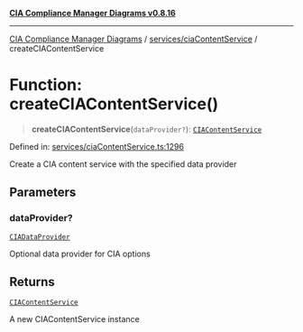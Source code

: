 [**CIA Compliance Manager Diagrams v0.8.16**](../../../README.md)

***

[CIA Compliance Manager Diagrams](../../../modules.md) / [services/ciaContentService](../README.md) / createCIAContentService

# Function: createCIAContentService()

> **createCIAContentService**(`dataProvider?`): [`CIAContentService`](../classes/CIAContentService.md)

Defined in: [services/ciaContentService.ts:1296](https://github.com/Hack23/cia-compliance-manager/blob/96f4020424aba8c55d4fe94eddf596babc070968/src/services/ciaContentService.ts#L1296)

Create a CIA content service with the specified data provider

## Parameters

### dataProvider?

[`CIADataProvider`](../../../types/interfaces/CIADataProvider.md)

Optional data provider for CIA options

## Returns

[`CIAContentService`](../classes/CIAContentService.md)

A new CIAContentService instance
